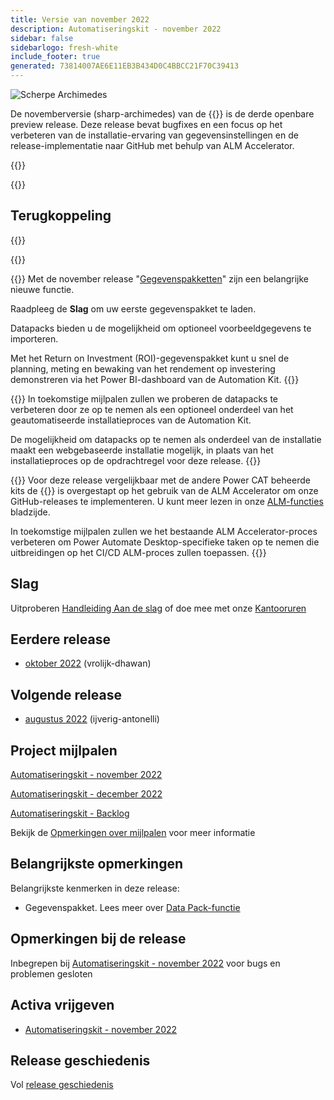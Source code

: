 ```yaml
---
title: Versie van november 2022
description: Automatiseringskit - november 2022
sidebar: false
sidebarlogo: fresh-white
include_footer: true
generated: 73814007AE6E11EB3B434D0C4BBCC21F70C39413
---
```


<div class="optional">

![Scherpe Archimedes](/images/sharp-archimedes.png)

De novemberversie (sharp-archimedes) van de {{<product-name>}} is de derde openbare preview release. Deze release bevat bugfixes en een focus op het verbeteren van de installatie-ervaring van gegevensinstellingen en de release-implementatie naar GitHub met behulp van ALM Accelerator.

</div>

{{<presentation slides="1,2,3">}}

<div class="optional">

{{<presentationStyles>}}

## Terugkoppeling

{{<questions name="/releases/november-2022.json" completed="Thank you for providing feedback" showNavigationButtons=false >}}

</div>

{{<slideStyles>}}

{{<slide  id="slide1" audio="releases/november-2022/DataPacks.mp3" description="Automation Kit Overview" image="releases/november-2022/DataPacks.svg" >}}
Met de november release "[Gegevenspakketten](/nl/features/datapacks)" zijn een belangrijke nieuwe functie.

Raadpleeg de **Slag** om uw eerste gegevenspakket te laden.

Datapacks bieden u de mogelijkheid om optioneel voorbeeldgegevens te importeren.

Met het Return on Investment (ROI)-gegevenspakket kunt u snel de planning, meting en bewaking van het rendement op investering demonstreren via het Power BI-dashboard van de Automation Kit.
{{</slide>}}

{{<slide  id="slide2" audio="releases/november-2022/DataPacks-WhatsNext.mp3" description="Automation Kit Features" image="releases/november-2022/DataPacks-WhatsNext.svg?v=1" >}}
In toekomstige mijlpalen zullen we proberen de datapacks te verbeteren door ze op te nemen als een optioneel onderdeel van het geautomatiseerde installatieproces van de Automation Kit.

De mogelijkheid om datapacks op te nemen als onderdeel van de installatie maakt een webgebaseerde installatie mogelijk, in plaats van het installatieproces op de opdrachtregel voor deze release.
{{</slide>}}


{{<slide id="slide3" audio="releases/november-2022/alm-roadmap.mp3" description="ALM Roadmap" localImage="/images/illustrations/alm-roadmap-2022-11.svg" >}}
Voor deze release vergelijkbaar met de andere Power CAT beheerde kits de {{<product-name>}} is overgestapt op het gebruik van de ALM Accelerator om onze GitHub-releases te implementeren. U kunt meer lezen in onze [ALM-functies](/nl/features/alm) bladzijde.

In toekomstige mijlpalen zullen we het bestaande ALM Accelerator-proces verbeteren om Power Automate Desktop-specifieke taken op te nemen die uitbreidingen op het CI/CD ALM-proces zullen toepassen.
{{</slide>}}

<div class="optional">

## Slag

Uitproberen [Handleiding Aan de slag](/nl/get-started) of doe mee met onze [Kantooruren](/nl/office-hours)

## Eerdere release

- [oktober 2022](/nl/releases/october-2022) (vrolijk-dhawan)

## Volgende release

- [augustus 2022](/nl/releases/december-2022) (ijverig-antonelli)

## Project mijlpalen

[Automatiseringskit - november 2022](https://github.com/orgs/microsoft/projects/486/views/4)

[Automatiseringskit - december 2022](https://github.com/orgs/microsoft/projects/486/views/5)

[Automatiseringskit - Backlog](https://github.com/orgs/microsoft/projects/486/views/1)

Bekijk de [Opmerkingen over mijlpalen](/nl/releases/milestones) voor meer informatie

## Belangrijkste opmerkingen

Belangrijkste kenmerken in deze release:

- Gegevenspakket. Lees meer over [Data Pack-functie](/nl/features/datapacks)

## Opmerkingen bij de release

Inbegrepen bij [Automatiseringskit - november 2022](https://github.com/microsoft/powercat-automation-kit/releases/tag/AutomationKit-November2022) voor bugs en problemen gesloten

## Activa vrijgeven

- [Automatiseringskit - november 2022](https://github.com/microsoft/powercat-automation-kit/releases/tag/AutomationKit-November2022)

## Release geschiedenis

Vol [release geschiedenis](/nl/releases)

</div>

